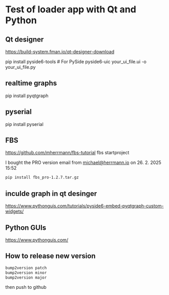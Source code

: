 # Test of loader app with Qt and Python

## Qt designer

<https://build-system.fman.io/qt-designer-download>

pip install pyside6-tools  # For PySide
pyside6-uic your_ui_file.ui -o your_ui_file.py

## realtime graphs

pip install pyqtgraph

## pyserial

pip install pyserial

## FBS

<https://github.com/mherrmann/fbs-tutorial>
fbs startproject

I bought the PRO version
email from <michael@herrmann.io> on 26. 2. 2025 15:52

```sh
pip install fbs_pro-1.2.7.tar.gz
```

## inculde graph in qt desinger

<https://www.pythonguis.com/tutorials/pyside6-embed-pyqtgraph-custom-widgets/>

## Python GUIs

<https://www.pythonguis.com/>

## How to release new version

```sh
bump2version patch
bump2version minor
bump2version major
```

then push to github

